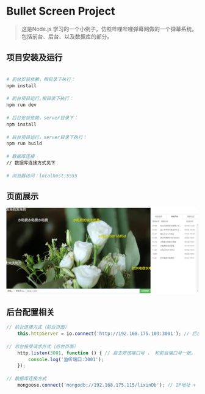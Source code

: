 # Bullet Screen Project

> 这是Node.js 学习的一个小例子，仿照哔哩哔哩弹幕网做的一个弹幕系统。包括前台、后台、以及数据库的部分。

## 项目安装及运行

``` bash

# 前台安装依赖，根目录下执行：
npm install

# 前台项目运行,根目录下执行：
npm run dev

# 后台安装依赖，server目录下：
npm install

# 后台项目运行，server目录下执行：
npm run build

# 数据库连接
// 数据库连接方式见下

# 浏览器访问：localhost:5555

```


## 页面展示

<p align="center">
	<img src="https://raw.githubusercontent.com/beautifulBoys/beautifulBoys.github.io/master/source/bullet/show.jpg"/>
</p>

## 后台配置相关

```js
// 前台连接方式（前台页面）
    this.httpServer = io.connect('http://192.168.175.103:3001'); // 后台IP地址（自己电脑的ip）及端口号 （自己后台接受请求端口号）

// 后台接受请求方式（后台页面）
    http.listen(3001, function () { // 自主修改端口号 ， 和前台端口号一致。
        console.log('监听端口:3001');
    });

// 数据库连接方式
    mongoose.connect('mongodb://192.168.175.115/lixinDb'); // IP地址 + 数据库名称

```

